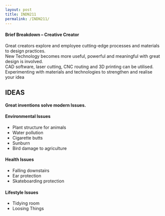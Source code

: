 ```yaml
---
layout: post
title: INDN211
permalink: /INDN211/
---
```


#### Brief Breakdown – Creative Creator 
Great creators explore and employee cutting-edge processes and materials to design practices.    
New Technology becomes more useful, powerful and meaningful with great design is involved.      
CAD software, laser cutting, CNC routing and 3D printing can be utilised.    
Experimenting with materials and technologies to strengthen and realise your idea       


## IDEAS  
#### Great inventions solve modern Issues. 
#### Environmental Issues 
* Plant structure for animals   
* Water pollution   
* Cigarette butts   
* Sunburn   
* Bird damage to agriculture  

#### Health Issues  
* Falling downstairs 
* Ear protection 
* Skateboarding protection  

#### Lifestyle Issues 
* Tidying room 
* Loosing Things 

